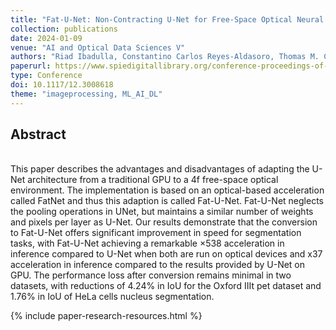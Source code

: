 ```yaml
---
title: "Fat-U-Net: Non-Contracting U-Net for Free-Space Optical Neural Networks"
collection: publications
date: 2024-01-09
venue: "AI and Optical Data Sciences V"
authors: "Riad Ibadulla, Constantino Carlos Reyes-Aldasoro, Thomas M. Chen"
paperurl: https://www.spiedigitallibrary.org/conference-proceedings-of-spie/12903/1290308/Fat-U-Net--non-contracting-U-Net-for-free/10.1117/12.3008618.short
type: Conference
doi: 10.1117/12.3008618
theme: "imageprocessing, ML_AI_DL"
---
```

<h2> Abstract </h2>   <br>  
This paper describes the advantages and disadvantages of adapting the U-Net architecture from a traditional GPU to a 4f free-space optical environment. The implementation is based on an optical-based acceleration called FatNet and thus this adaption is called Fat-U-Net. Fat-U-Net neglects the pooling operations in UNet, but maintains a similar number of weights and pixels per layer as U-Net. Our results demonstrate that the conversion to Fat-U-Net offers significant improvement in speed for segmentation tasks, with Fat-U-Net achieving a remarkable ×538 acceleration in inference compared to U-Net when both are run on optical devices and x37 acceleration in inference compared to the results provided by U-Net on GPU. The performance loss after conversion remains minimal in two datasets, with reductions of 4.24% in IoU for the Oxford IIIt pet dataset and 1.76% in IoU of HeLa cells nucleus segmentation.

{% include paper-research-resources.html %}
